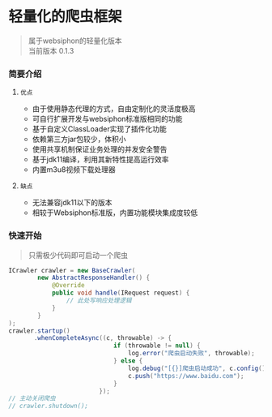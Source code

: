 # 轻量化的爬虫框架

> 属于websiphon的轻量化版本  
> 当前版本 0.1.3

### 简要介绍

1. `优点`
    * 由于使用静态代理的方式，自由定制化的灵活度极高
    * 可自行扩展开发与websiphon标准版相同的功能
    * 基于自定义ClassLoader实现了插件化功能
    * 依赖第三方jar包较少，体积小
    * 使用共享机制保证业务处理的并发安全警告
    * 基于jdk11编译，利用其新特性提高运行效率
    * 内置m3u8视频下载处理器

2. `缺点`
    * 无法兼容jdk11以下的版本
    * 相较于Websiphon标准版，内置功能模块集成度较低
    
### 快速开始

> 只需极少代码即可启动一个爬虫

```java
ICrawler crawler = new BaseCrawler(
        new AbstractResponseHandler() {
            @Override
            public void handle(IRequest request) {
                // 此处写响应处理逻辑
            }
        }
);
crawler.startup()
       .whenCompleteAsync((c, throwable) -> {
                             if (throwable != null) {
                                 log.error("爬虫启动失败", throwable);
                             } else {
                                 log.debug("[{}]爬虫启动成功", c.config().getName());
                                 c.push("https://www.baidu.com");
                             }
                         });
// 主动关闭爬虫
// crawler.shutdown();
```